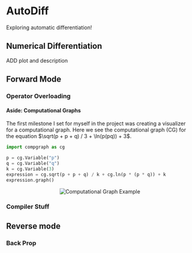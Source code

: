 # AutoDiff
Exploring automatic differentiation!

## Numerical Differentiation

ADD plot and description

## Forward Mode

### Operator Overloading

#### Aside: Computational Graphs

The first milestone I set for myself in the project was creating a visualizer for a computational graph. Here we see the computational graph (CG) for the equation $\sqrt(p + p + q) / 3 + \ln(p(pq)) + 3$.

```python
import compgraph as cg

p = cg.Variable("p")
q = cg.Variable("q")
k = cg.Variable(3)
expression = cg.sqrt(p + p + q) / k + cg.ln(p * (p * q)) + k
expression.graph()
```
<p align="center">
  <img src="cg_output.png"  alt="Computational Graph Example"/>
</p>


### Compiler Stuff

## Reverse mode

### Back Prop
